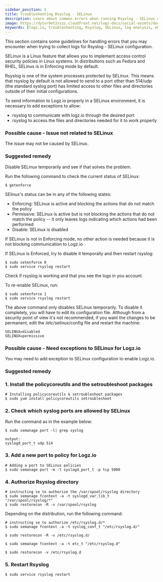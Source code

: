 ```yaml
---
sidebar_position: 5
title: Troubleshooting Rsyslog - SELinux
description: Learn about common errors when running Rsyslog - SELinux configuration
image: https://dytvr9ot2sszz.cloudfront.net/logz-docs/social-assets/docs-social.jpg
keywords: [logz.io, troubleshooting, Rsyslog, SELinux, log analysis, observability]
---
```


This section contains some guidelines for handling errors that you may encounter when trying to collect logs for Rsyslog - SELinux configuration.

SELinux is a Linux feature that allows you to implement access control security policies in Linux systems. In distributions such as Fedora and RHEL, SELinux is in Enforcing mode by default.

Rsyslog is one of the system processes protected by SELinux. This means that rsyslog by default is not allowed to send to a port other than 514/udp (the standard syslog port) has limited access to other files and directories outside of their initial configurations.

To send information to Logz.io properly in a SELinux environment, it is necessary to add exceptions to allow:

* rsyslog to communicate with logz.io through the desired port
* rsyslog to access the files and directories needed for it to work properly



### Possible cause - Issue not related to SELinux

The issue may not be caused by SELinux.

<h3 id="related-remedy"> Suggested remedy</h3>


Disable SELinux temporarily and see if that solves the problem.

Run the following command to check the current status of SELinux:

```shell
$ getenforce
```

SElinux's status can be in any of the following states: 

* Enforcing: SELinux is active and blocking the actions that do not match the policy
* Permissive: SELinux is active but is not blocking the actions that do not match the policy -- it only leaves logs indicating which actions had been performed
* Disable: SELinux is disabled

If SELinux is not in Enforcing mode, no other action is needed because it is not blocking communication to Logz.io

If SELinux is Enforced, try to disable it temporally and then restart rsyslog:

```shell
$ sudo setenforce 0
$ sudo service rsyslog restart
```

Check if rsyslog is working and that you see the logs in you account.

To re-enable SELinux, run: 

```shell
$ sudo setenforce 1
$ sudo service rsyslog restart
```

The above command only disables SELinux temporarily. To disable it completely, you will have to edit its configuration file. Although from a security point of view it's not recommended, if you want the changes to be permanent, edit the /etc/selinux/config file and restart the machine:

```shell
SELINUX=disabled 
SELINUX=permissive 
```

### Possible cause - Need exceptions to SELinux for Logz.io

You may need to add exception to SELinux configuration to enable Logz.io.

<h3 id="exception-remedy"> Suggested remedy</h3>


<h3 id="exception-1"> 1. Install the policycoreutils and the setroubleshoot packages</h3>


```shell
# Installing policycoreutils & setroubleshoot packages
$ sudo yum install policycoreutils setroubleshoot
```

<h3 id="exception-2"> 2. Check which syslog ports are allowed by SELinux</h3>

Run the command as in the example below:

```shell
$ sudo semanage port -l| grep syslog

output:
syslogd_port_t udp 514
```

<h3 id="exception-3"> 3. Add a new port to policy for Logz.io</h3>


```shell
# Adding a port to SELinux policies
$ sudo semanage port -m -t syslogd_port_t -p tcp 5000
```

<h3 id="exception-4"> 4. Authorize Rsyslog directory</h3>


```shell
# instructing se to authorize the /var/spool/rsyslog directory
$ sudo semanage fcontext -a -t syslogd_var_lib_t "/var/spool/rsyslog/*"
$ sudo restorecon -R -v /var/spool/rsyslog
```

Depending on the distribution, run the following command:

```shell
# instructing se to authorize /etc/rsyslog.d/*
$ sudo semanage fcontext -a -t syslog_conf_t "/etc/rsyslog.d/"

$ sudo restorecon -R -v /etc/rsyslog.d/

$ sudo semanage fcontext -a -t etc_t "/etc/rsyslog.d"

$ sudo restorecon -v /etc/rsyslog.d
```

<h3 id="exception-5"> 5. Restart Rsyslog</h3>


```shell
$ sudo service rsyslog restart
```
